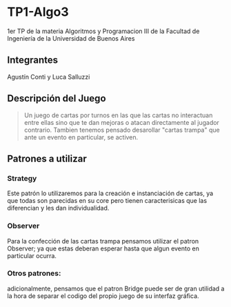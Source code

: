 # TP1-Algo3
1er TP de la materia Algoritmos y Programacion III de la Facultad de Ingeniería de la Universidad de Buenos Aires

## Integrantes
Agustín Conti y Luca Salluzzi 

## Descripción del Juego
>Un juego de cartas por turnos en las que las cartas no interactuan entre ellas sino que te dan mejoras o atacan directamente al jugador contrario. Tambien tenemos pensado desarollar "cartas trampa" que ante un evento en particular, se activen.

## Patrones a utilizar
### Strategy 
Este patrón lo utilizaremos para la creación e instanciación de cartas, ya que todas son parecidas en su core pero tienen caracterisicas que las diferencian y les dan individualidad.

### Observer
Para la confección de las cartas trampa pensamos utilizar el patron Observer; ya que estas deberan esperar hasta que algun evento en particular ocurra.

### Otros patrones: 
adicionalmente, pensamos que el patron Bridge puede ser de gran utilidad a la hora de separar el codigo del propio juego de su interfaz gráfica.
